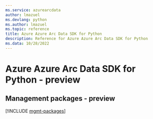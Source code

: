 ```yaml
---
ms.service: azurearcdata
author: lmazuel
ms.devlang: python
ms.author: lmazuel
ms.topic: reference
title: Azure Azure Arc Data SDK for Python
description: Reference for Azure Azure Arc Data SDK for Python
ms.data: 10/28/2022
---
```

# Azure Azure Arc Data SDK for Python - preview

## Management packages - preview
[!INCLUDE [mgmt-packages](azure-arc-data-mgmt-index.md)]